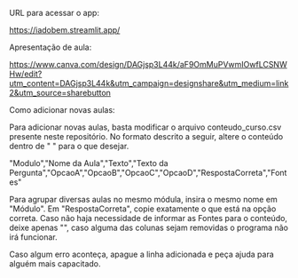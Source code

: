 URL para acessar o app:

https://iadobem.streamlit.app/

Apresentação de aula:

https://www.canva.com/design/DAGjsp3L44k/aF9OmMuPVwmIOwfLCSNWHw/edit?utm_content=DAGjsp3L44k&utm_campaign=designshare&utm_medium=link2&utm_source=sharebutton

Como adicionar novas aulas:

Para adicionar novas aulas, basta modificar o arquivo conteudo_curso.csv presente neste repositório. No formato descrito a seguir, altere o conteúdo dentro de " " para o que desejar.

 "Modulo","Nome da Aula","Texto","Texto da Pergunta","OpcaoA","OpcaoB","OpcaoC","OpcaoD","RespostaCorreta","Fontes"

Para agrupar diversas aulas no mesmo módula, insira o mesmo nome em "Módulo". Em "RespostaCorreta", copie exatamente o que está na opção correta. Caso não haja necessidade de informar as Fontes para o conteúdo, deixe apenas "", caso alguma das colunas sejam removidas o programa não irá funcionar.

Caso algum erro aconteça, apague a linha adicionada e peça ajuda para alguém mais capacitado.
